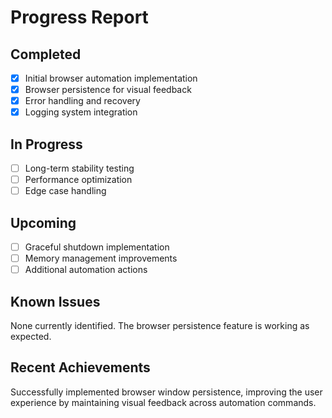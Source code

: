 # Progress Report

## Completed
- [x] Initial browser automation implementation
- [x] Browser persistence for visual feedback
- [x] Error handling and recovery
- [x] Logging system integration

## In Progress
- [ ] Long-term stability testing
- [ ] Performance optimization
- [ ] Edge case handling

## Upcoming
- [ ] Graceful shutdown implementation
- [ ] Memory management improvements
- [ ] Additional automation actions

## Known Issues
None currently identified. The browser persistence feature is working as expected.

## Recent Achievements
Successfully implemented browser window persistence, improving the user experience by maintaining visual feedback across automation commands.
